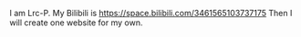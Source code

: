 I am Lrc-P.
My Bilibili is https://space.bilibili.com/3461565103737175
Then I will create one website for my own.
